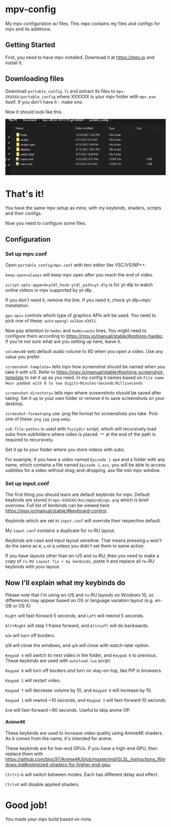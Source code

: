 # mpv-config

My mpv configuration w/ files.
This repo contains my files and configs for mpv and its additions.

## Getting Started

First, you need to have mpv installed. Download it at https://mpv.io and install it.

## Downloading files

Download `portable_config.7z` and extract its files to `mpv-XXXXXX/portable_config` where XXXXXX is your mpv folder with `mpv.exe` itself. If you don't have it - make one.

Now it should look like this.

![Result](https://github.com/Mojiberus/mpv-config/blob/edde119184becc25c85df1c2c1b5c383b0b1b3c4/screenshots/Screenshot%202022-06-07%20231458.jpg)

# That's it!

You have the same mpv setup as mine, with my keybinds, shaders, scripts and their configs.

Now you need to configure some files.

## Configuration

### Set up mpv.conf

Open `portable_config/mpv.conf` with text editor like VSC/VS/NP++.

`keep-open=always` will keep mpv open after you reach the end of video.

`script-opts-append=ytdl_hook-ytdl_path=yt-dlp` is for yt-dlp to watch online videos in mpv supported by yt-dlp.

If you don't need it, remove the line. If you need it, check yt-dlp+mpv installation.

`gpu-api=` controls which type of graphics APIs will be used. You need to pick one of these: `auto` `opengl` `vulkan` `d3d11`.

Now pay attention to `hwdec` and `hwdec=auto` lines. You might need to configure them according to https://mpv.io/manual/stable/#options-hwdec. If you're not sure what are you setting up here, leave it.

`volume=80` sets default audio volume to 80 when you open a video. Use any value you prefer.

`screenshot-template=` tells mpv how screenshot should be named when you take it with s/S. Refer to https://mpv.io/manual/stable/#options-screenshot-template to set it up as you need. In my config it names based on `File name` `Hour padded with 0 to two digits`-`Minutes`-`Seconds`.`Milliseconds`

`screenshot-directory=` tells mpv where screenshots should be saved after taking. Set it up to your own folder or remove it to save screenshots on your desktop.

`screeshot-format=png` use .png file format for screenshots you take. Pick one of these: `png` `jpg` `jpeg` `webp`.

`sub-file-paths=` is used with `fuzzydir` script, which will recursively load subs from subfolders where video is placed. `**` at the end of the path is required to recursively.

Set it up to your folder where you store videos with subs.

For example, if you have a video named `Episode 1.mp4` and a folder with any name, which contains a file named `Episode 1.ass`, you will be able to access subtitles for a video without drag-and-dropping .ass file into mpv window.

### Set up input.conf

The first thing you should learn are default keybinds for mpv. Default keybinds are stored in `mpv-XXXXXX/doc/mpbindings.png` which is brief overview. Full list of kenbinds can be viewed here https://mpv.io/manual/stable/#keyboard-control. 

Keybinds which are set in `input.conf` will override their respective default.

My `input.conf` contains a duplicate for ru-RU layout. 

Keybinds are case and input layout sensitive. That means pressing `w` won't do the same as `W`, `ц` or `Ц` unless you didn't set them to same action.

If you have layouts other than en-US and ru-RU, then you need to make a copy of `ru-RU Layout fix + my kenbinds`, paste it and replace all ru-RU keybinds with your layout.

## Now I'll explain what my keybinds do

Please note that I'm using en-US and ru-RU layouts on Windows 10, so differences may appear based on OS or language variation layout (e.g. en-GB or OS X)

`Right` will fast-forward 5 seconds, and `Left` will rewind 5 seconds.

`Alt+Right` will step 1 frame forward, and `Alt+Left` will do backwards.

`b`/`и` will turn off borders.

`Q`/`Й` will close the windows, and `q`/`й` will close with watch-later option.

`Keypad 4` will switch to next video in the folder, and `Keypad 6` to previous. These keybinds are used with `autoload.lua` script.

`Keypad 8` will turn off borders and turn on stay-on-top, like PiP in browsers.

`Keypad 2` will restart video.

`Keypad 7` will decrease volume by 10, and `Keypad 9` will increase by 10.

`Keypad 1` will rewind ~10 seconds, and `Keypad 3` will fast-forward 10 seconds

`End` will fast-forward ~90 seconds. Useful to skip anime OP.

#### Anime4K

These keybinds are used to increase video quality using Anime4K shaders. As it comes from the name, it's intended for anime. 

These keybinds are for low-end GPUs. If you have a high-end GPU, then replace them with https://github.com/bloc97/Anime4K/blob/master/md/GLSL_Instructions_Windows.md#optimized-shaders-for-higher-end-gpu.

`Ctrl+1~6` will switch between modes. Each has different delay and effect.

`Ctrl+0` will disable applied shaders.

# Good job!

You made your mpv build based on mine. 
